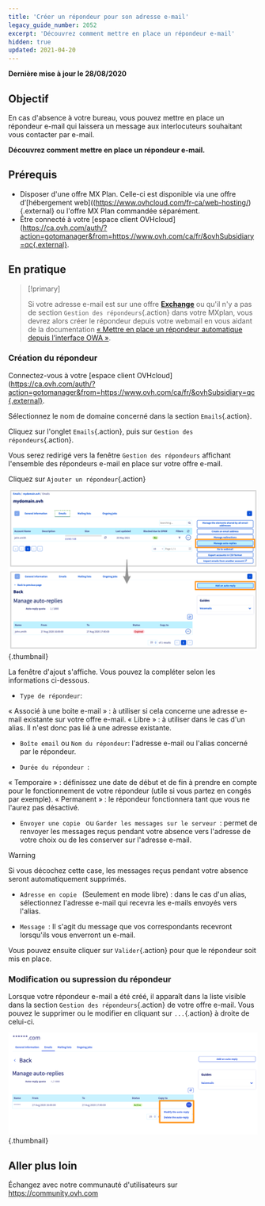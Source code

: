 ```yaml
---
title: 'Créer un répondeur pour son adresse e-mail'
legacy_guide_number: 2052
excerpt: 'Découvrez comment mettre en place un répondeur e-mail'
hidden: true
updated: 2021-04-20
---
```


**Dernière mise à jour le 28/08/2020**

## Objectif

En cas d'absence à votre bureau, vous pouvez mettre en place un répondeur e-mail qui laissera un message aux interlocuteurs souhaitant vous contacter par e-mail.

**Découvrez comment mettre en place un répondeur e-mail.**

## Prérequis

- Disposer d'une offre MX Plan. Celle-ci est disponible via une offre d’[hébergement web]((https://www.ovhcloud.com/fr-ca/web-hosting/){.external} ou l'offre MX Plan commandée séparément.
- Être connecté à votre [espace client OVHcloud](https://ca.ovh.com/auth/?action=gotomanager&from=https://www.ovh.com/ca/fr/&ovhSubsidiary=qc{.external}.

## En pratique

> [!primary]
>
> Si votre adresse e-mail est sur une offre [**Exchange**](https://www.ovhcloud.com/fr-ca/emails/hosted-exchange/) ou qu'il n'y a pas de section `Gestion des répondeurs`{.action} dans votre MXplan, vous devrez alors créer le répondeur depuis votre webmail en vous aidant de la documentation [« Mettre en place un répondeur automatique depuis l’interface OWA »](/pages/web_cloud/email_and_collaborative_solutions/using_the_outlook_web_app_webmail/owa_automatic_replies).

### Création du répondeur

Connectez-vous à votre [espace client OVHcloud](https://ca.ovh.com/auth/?action=gotomanager&from=https://www.ovh.com/ca/fr/&ovhSubsidiary=qc{.external}. 

Sélectionnez le nom de domaine concerné dans la section `Emails`{.action}.

Cliquez sur l'onglet `Emails`{.action}, puis sur `Gestion des répondeurs`{.action}.

Vous serez redirigé vers la fenêtre `Gestion des répondeurs` affichant l'ensemble des répondeurs e-mail en place sur votre offre e-mail.

Cliquez sur `Ajouter un répondeur`{.action}

![hosting](images/email_responder01.png){.thumbnail}

La fenêtre d'ajout s'affiche. Vous pouvez la compléter selon les informations ci-dessous.

- `Type de répondeur`:

« Associé à une boite e-mail » : à utiliser si cela concerne une adresse e-mail existante sur votre offre e-mail.
« Libre » : à utiliser dans le cas d'un alias. Il n'est donc pas lié à une adresse existante.

- `Boîte email` ou `Nom du répondeur`: l'adresse e-mail ou l'alias concerné par le répondeur.

- `Durée du répondeur `:

« Temporaire » : définissez une date de début et de fin à prendre en compte pour le fonctionnement de votre répondeur (utile si vous partez en congés par exemple).
« Permanent » : le répondeur fonctionnera tant que vous ne l'aurez pas désactivé.

- `Envoyer une copie ` ou `Garder les messages sur le serveur `: permet de renvoyer les messages reçus pendant votre absence vers l'adresse de votre choix ou de les conserver sur l'adresse e-mail.

> [!warning]
> Si vous décochez cette case, les messages reçus pendant votre absence seront automatiquement supprimés.

- `Adresse en copie ` (Seulement en mode libre) : dans le cas d'un alias, sélectionnez l'adresse e-mail qui recevra les e-mails envoyés vers l'alias.

- `Message `: Il s'agit du message que vos correspondants recevront lorsqu'ils vous enverront un e-mail.

Vous pouvez ensuite cliquer sur `Valider`{.action} pour que le répondeur soit mis en place.

### Modification ou supression du répondeur

Lorsque votre répondeur e-mail a été créé, il apparaît dans la liste visible dans la section `Gestion des répondeurs`{.action} de votre offre e-mail. Vous pouvez le supprimer ou le modifier en cliquant sur `...`{.action} à droite de celui-ci.

![hosting](images/email_responder02.png){.thumbnail}

## Aller plus loin

Échangez avec notre communauté d'utilisateurs sur https://community.ovh.com
